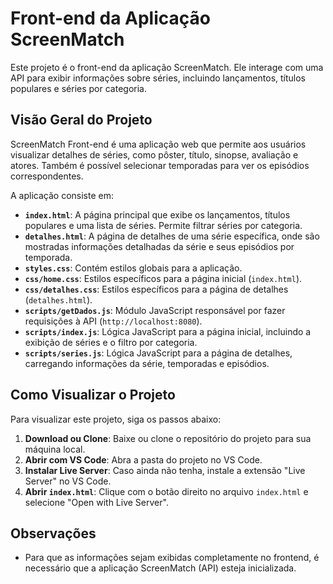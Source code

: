 # Front-end da Aplicação ScreenMatch

Este projeto é o front-end da aplicação ScreenMatch. Ele interage com uma API para exibir informações sobre séries, incluindo lançamentos, títulos populares e séries por categoria.

## Visão Geral do Projeto

ScreenMatch Front-end é uma aplicação web que permite aos usuários visualizar detalhes de séries, como pôster, título, sinopse, avaliação e atores. Também é possível selecionar temporadas para ver os episódios correspondentes.

A aplicação consiste em:
* **`index.html`**: A página principal que exibe os lançamentos, títulos populares e uma lista de séries. Permite filtrar séries por categoria.
* **`detalhes.html`**: A página de detalhes de uma série específica, onde são mostradas informações detalhadas da série e seus episódios por temporada.
* **`styles.css`**: Contém estilos globais para a aplicação.
* **`css/home.css`**: Estilos específicos para a página inicial (`index.html`).
* **`css/detalhes.css`**: Estilos específicos para a página de detalhes (`detalhes.html`).
* **`scripts/getDados.js`**: Módulo JavaScript responsável por fazer requisições à API (`http://localhost:8080`).
* **`scripts/index.js`**: Lógica JavaScript para a página inicial, incluindo a exibição de séries e o filtro por categoria.
* **`scripts/series.js`**: Lógica JavaScript para a página de detalhes, carregando informações da série, temporadas e episódios.

## Como Visualizar o Projeto

Para visualizar este projeto, siga os passos abaixo:

1.  **Download ou Clone**: Baixe ou clone o repositório do projeto para sua máquina local.
2.  **Abrir com VS Code**: Abra a pasta do projeto no VS Code.
3.  **Instalar Live Server**: Caso ainda não tenha, instale a extensão "Live Server" no VS Code.
4.  **Abrir `index.html`**: Clique com o botão direito no arquivo `index.html` e selecione "Open with Live Server".

## Observações

* Para que as informações sejam exibidas completamente no frontend, é necessário que a aplicação ScreenMatch (API) esteja inicializada.
